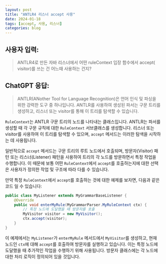 ```yaml
---
layout: post
title: "ANTLR4 리스너 accept 사용"
date: 2024-01-18
tags: [accept, 사용, 리스너]
categories: blog
---
```


## 사용자 입력:
> ANTLR4로 만든 자바 리스너에서    어떤 ruleContext  입장 함수에서 accept( visitor)를 쓰는 건 어느때 사용하는 건지?

## ChatGPT 응답:
> ANTLR(ANother Tool for Language Recognition)은 언어 인식 및 파싱을 위한 강력한 도구 중 하나입니다. ANTLR를 사용하여 생성된 파서는 구문 트리를 생성하고, 리스너 또는 visitor를 통해 이 트리를 탐색할 수 있습니다.

`RuleContext`는 ANTLR 구문 트리의 노드를 나타내는 클래스입니다. ANTLR는 파서를 생성할 때 각 구문 규칙에 대한 `RuleContext` 서브클래스를 생성합니다. 리스너 또는 visitor를 사용하여 이 트리를 탐색할 수 있으며, `accept` 메서드는 이러한 탐색을 시작하는 데 사용됩니다.

일반적으로 `accept` 메서드는 구문 트리의 루트 노드에서 호출되며, 방문자(Visitor) 패턴 또는 리스너(Listener) 패턴을 사용하여 트리의 각 노드를 방문하면서 특정 작업을 수행합니다. 이 때문에 보통 어떤 `RuleContext`에서 `accept`를 호출하는지에 대한 선택은 사용자가 정의한 작업 및 구조에 따라 다를 수 있습니다.

만약 특정 `RuleContext`에서 `accept`를 호출하는 것에 대한 예제를 보자면, 다음과 같은 코드 일 수 있습니다:

```java
public class MyListener extends MyGrammarBaseListener {
    @Override
    public void enterMyRule(MyGrammarParser.MyRuleContext ctx) {
        // 특정 노드에 도달했을 때 방문자를 호출
        MyVisitor visitor = new MyVisitor();
        ctx.accept(visitor);
    }
}
```

이 예제에서는 `MyListener`가 `enterMyRule` 메서드에서 `MyVisitor`를 생성하고, 현재 노드인 `ctx`에 대해 `accept`를 호출하여 방문자를 실행하고 있습니다. 이는 특정 노드에 도달했을 때 추가적인 작업을 수행하기 위해 사용됩니다. 방문자 클래스에는 각 노드에 대한 처리 로직이 정의되어 있을 것입니다.

